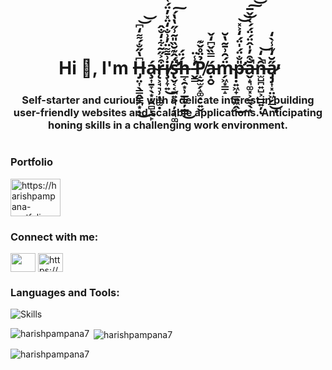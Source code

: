 <h1 align="center">Hi 👋, I'm H̶̡̤͎̖͇̭̳̪͙̝͆̔̋̐́͌̒͆͜͝͝á̴̧͎̱̞̖͙͔̯̻̙̯̙r̶̨͕̘͉̹̣̻̫̣͒͐̋̃͋̒̐̂i̸̧̹̞͍͗̄͌̈̓͗̐̒̈̽̓̈́͑͜͠s̶̢̛̬͔͔̪͍̤͉̦̞͉͚̈́̂͊̆̏̎͂͗̋̔̔́̚͠h̶̲͔̯͙̹̲͇̖̦̲̳́̈́͜ ̵̛̬͇̓̾̈P̸̝̰̫̗̝͚̣̠͍̬̉̈̊̌͊ạ̵̭̮́̿̏̌͆̒̌m̴̗͖͙͇̝̈́̑͗̄͂̔̆p̶̛̣͍͖̟̲͍͖̭̎̐̈́̍̈́̒͐̽͜͝͝ă̵̬̝͉͚͓͕̫̖̖̟͒̓̍̂̈́̈́́̀̇̌̅̚͠͝n̶̫̺̪͍̺͕̲̲͍̦̑̀̒̚͝ͅa̷̡̡͎͓̤͖̗̲̋̆̒͊̾̀̒̕̕͜ͅ</h1>
<h3 align="center">Self-starter and curious, with a delicate interest in building user-friendly websites and scalable applications. Anticipating honing skills in a challenging work environment.</h3>

<p align="left"> <a href="https://twitter.com/" target="blank"><img src="https://img.shields.io/twitter/follow/?logo=twitter&style=for-the-badge" alt="" /></a> </p>

### Portfolio
<a href="https://harishpampana-portfolio.netlify.app/" target="blank"><img align="center" src="https://www.pngmart.com/files/7/Portfolio-PNG-Transparent-Image.png" alt="https://harishpampana-portfolio.netlify.app/" height="60" width="80" /></a>

<h3 align="left">Connect with me:</h3>
<p align="left">
<a href="https://www.linkedin.com/in/pampana-harish-15b9ba23a/" target="blank"><img align="center" src="https://images.unsplash.com/photo-1611944212129-29977ae1398c?ixlib=rb-4.0.3&ixid=MnwxMjA3fDB8MHxzZWFyY2h8Mnx8bGlua2VkaW4lMjBsb2dvfGVufDB8fDB8fA%3D%3D&auto=format&fit=crop&w=500&q=60" height="30" width="40" /></a>
<a href="https://github.com/harishpampana7" target="blank"><img align="center" src="https://www.logo.wine/a/logo/GitHub/GitHub-Icon-White-Dark-Background-Logo.wine.svg" alt="https://github.com/harishpampana7" height="30" width="40" /></a>
</p>

<h3 align="left">Languages and Tools:</h3>
<p><img align="center" src="https://fiverr-res.cloudinary.com/images/q_auto,f_auto/gigs/185188120/original/b084c38d746e1cc36e133e7557c06c4e47a45198/create-responsive-websites-using-html-css-javascript-react.jpeg" alt="Skills" /></p>


<p><img align="left" src="https://github-readme-stats.vercel.app/api/top-langs?username=harishpampana7&show_icons=true&locale=en&layout=compact" alt="harishpampana7" /></p>

<p>&nbsp;<img align="center" src="https://github-readme-stats.vercel.app/api?username=harishpampana7&show_icons=true&locale=en" alt="harishpampana7" /></p>

<p><img align="center" src="https://github-readme-streak-stats.herokuapp.com/?user=harishpampana7&" alt="harishpampana7" /></p>
